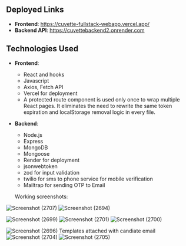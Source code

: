 ## Deployed Links

- **Frontend**: https://cuvette-fullstack-webapp.vercel.app/
- **Backend API**: https://cuvettebackend2.onrender.com
## Technologies Used

- **Frontend**: 
  - React and hooks
  - Javascript
  - Axios, Fetch API
  - Vercel for deployment
  - A protected route component is used only once to wrap multiple React pages. It eliminates the need to rewrite the same token expiration and localStorage removal logic in every file.
    

- **Backend**:
  - Node.js
  - Express
  - MongoDB
  - Mongoose
  - Render for deployment
  - jsonwebtoken
  - zod for input validation
  - twilio for sms to phone service for mobile verification
  - Mailtrap for sending OTP to Email

  Working screenshots:

![Screenshot (2707)](https://github.com/user-attachments/assets/68749a43-4ccc-4a63-a0fb-99014decefad)
![Screenshot (2694)](https://github.com/user-attachments/assets/c3e33af2-0c3f-43b3-b987-c591723d8537)

![Screenshot (2699)](https://github.com/user-attachments/assets/f4ac0164-26c6-4ad5-93b9-c45536079eb4)
![Screenshot (2701)](https://github.com/user-attachments/assets/501896a9-dea0-4d46-b467-5f2ccafb464b)
![Screenshot (2700)](https://github.com/user-attachments/assets/6977d425-2fd5-45bd-bfae-b55082906714)


![Screenshot (2696)](https://github.com/user-attachments/assets/d7dacf63-de15-4fe9-a1d7-03bf90e346d7)
Templates attached with candiate email
![Screenshot (2704)](https://github.com/user-attachments/assets/ef41f55d-47a6-4f7c-b7dc-de4fc304c75e)
![Screenshot (2705)](https://github.com/user-attachments/assets/e5e4f184-33a8-4e23-a311-ff74e91443a2)




